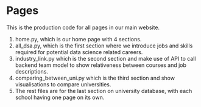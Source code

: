 # Pages 

This is the production code for all pages in our main website. 

1. home.py, which is our home page with 4 sections. 
2. all_dsa.py, which is the first section where we introduce jobs and skills required for potential data science related careers. 
3. industry_link.py which is the second section and make use of API to call backend team model to show relativeness between courses and job descriptions. 
4. comparing_between_uni.py which is the third section and show visualisations to compare universities. 
5. The rest files are for the last section on university database, with each school having one page on its own. 